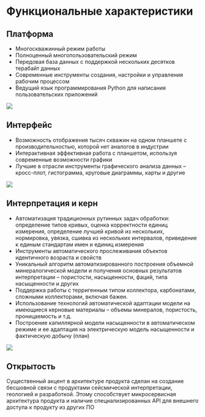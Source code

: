 # Функциональные характеристики
## Платформа

- Многоскважинный режим работы
- Полноценный многопользовательский режим
- Передовая база данных с поддержкой нескольких десятков терабайт данных
- Современные инструменты создания, настройки и управления рабочим процессом
- Ведущий язык программирования Python для написания пользовательских приложений

![](https://gamma-wellbore.com/wp-content/uploads/2023/03/Picture1.png)

## Интерфейс

- Возможность отображения тысяч скважин на одном планшете с производительностью, которой нет аналогов в индустрии
- Интерактивная эффективная работа с планшетом, используя современные возможности графики
- Лучшие в отрасли инструменты графического анализа данных – кросс-плот, гистограмма, круговые диаграммы, карты и другие

![](https://gamma-wellbore.com/wp-content/uploads/2023/03/GammaMainWindow_dark_02-1024x576.jpg)

## Интерпретация и керн

- Автоматизация традиционных рутинных задач обработки: определение типов кривых, оценка корректности единиц измерения, определение лучшей кривой из нескольких, нормировка, увязка, сшивка из нескольких интервалов, приведение к единым стандартам имен и единиц измерения
- Инструменты автоматического прослеживания объектов идентичного возраста и свойств
- Уникальный алгоритм автоматизированного построения объемной минералогической модели и получения основных результатов интерпретации – пористости, насыщенности, фаций, типа насыщенности и других
- Поддержка работы с терригенным типом коллектора, карбонатами, сложными коллекторами, включая бажен.
- Использование технологий автоматической адаптации модели на имеющиеся керновые материалы – объемы минералов, пористость, проницаемость и т.д.
- Построение капиллярной модели насыщенности в автоматическом режиме и ее адаптация на электрическую модель насыщенности и фактическую добычу (план)

![](https://gamma-wellbore.com/wp-content/uploads/2023/03/Logs_5-e1679922202948.png)

## Открытость

Существенный акцент в архитектуре продукта сделан на создание бесшовной связи с продуктами сейсмической интерпретации, геологией и разработкой. Этому способствует микросервисная архитектура продукта и наличие специализированных API для внешнего доступа к продукту из других ПО
